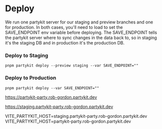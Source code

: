 # Deploy

We run one partykit server for our staging and preview branches and one for production. In both cases, you'll need to load to set the SAVE_ENDPOINT env variable before deploying.
The SAVE_ENDPOINT tells the partykit server where to sync changes in the data back to, so in staging it's the staging DB and in production it's the production DB.


### Deploy to Staging

```
pnpm partykit deploy --preview staging --var SAVE_ENDPOINT=""
```


### Deploy to Production

```
pnpm partykit deploy --var SAVE_ENDPOINT=""
```

https://partykit-party.rob-gordon.partykit.dev

https://staging.partykit-party.rob-gordon.partykit.dev

VITE_PARTYKIT_HOST=staging.partykit-party.rob-gordon.partykit.dev
VITE_PARTYKIT_HOST=partykit-party.rob-gordon.partykit.dev
